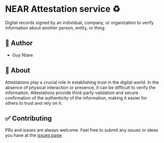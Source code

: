 #   NEAR Attestation service ♻️

Digital records signed by an individual, company, or organization to verify information about another person, entity, or thing

## 👤 Author
- Guy Ntare

## 🌈 About
Attestations play a crucial role in establishing trust in the digital world. In the absence of physical interaction or presence, it can be difficult to verify the information. Attestations provide third-party validation and secure confirmation of the authenticity of the information, making it easier for others to trust and rely on it.


## ✅ Contributing 
PRs and issues are always welcome. Feel free to submit any issues or ideas you have at the [issues page](https://github.com/41hulk/near-attestation/issues).